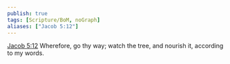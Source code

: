 ```yaml
---
publish: true
tags: [Scripture/BoM, noGraph]
aliases: ["Jacob 5:12"]
---
```

[Jacob 5:12](https://churchofjesuschrist.org/study/scriptures/bofm/jacob/5?lang=eng&id=p12#p12) Wherefore, go thy way; watch the tree, and nourish it, according to my words.

